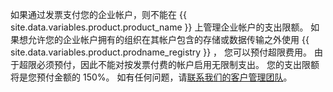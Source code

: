 如果通过发票支付您的企业帐户，则不能在 {{ site.data.variables.product.product_name }} 上管理企业帐户的支出限额。 如果想允许您的企业帐户拥有的组织在其帐户包含的存储或数据传输之外使用 {{ site.data.variables.product.prodname_registry }} ， 您可以预付超限费用。 由于超限必须预付，因此不能对按发票付费的帐户启用无限制支出。 您的支出限额将是您预付金额的 150%。 如有任何问题，请[联系我们的客户管理团队](https://enterprise.github.com/contact)。
